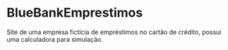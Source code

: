 # BlueBankEmprestimos
Site de uma empresa fictícia de empréstimos no cartão de crédito, possui uma calculadora para simulação.
